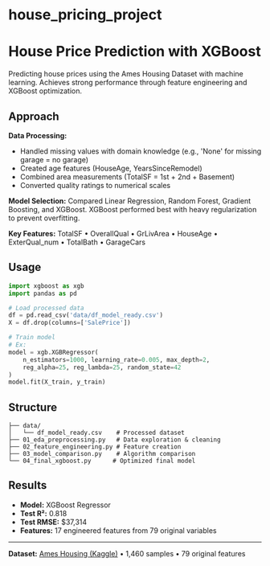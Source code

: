 # house_pricing_project

# House Price Prediction with XGBoost

Predicting house prices using the Ames Housing Dataset with machine learning. Achieves strong performance through feature engineering and XGBoost optimization.

## Approach

**Data Processing:**
- Handled missing values with domain knowledge (e.g., 'None' for missing garage = no garage)
- Created age features (HouseAge, YearsSinceRemodel)
- Combined area measurements (TotalSF = 1st + 2nd + Basement)
- Converted quality ratings to numerical scales

**Model Selection:**
Compared Linear Regression, Random Forest, Gradient Boosting, and XGBoost. XGBoost performed best with heavy regularization to prevent overfitting.

**Key Features:**
TotalSF • OverallQual • GrLivArea • HouseAge • ExterQual_num • TotalBath • GarageCars

## Usage

```python
import xgboost as xgb
import pandas as pd

# Load processed data
df = pd.read_csv('data/df_model_ready.csv')
X = df.drop(columns=['SalePrice'])

# Train model
# Ex: 
model = xgb.XGBRegressor(
    n_estimators=1000, learning_rate=0.005, max_depth=2,
    reg_alpha=25, reg_lambda=25, random_state=42
)
model.fit(X_train, y_train)
```

##  Structure
```
├── data/
│   └── df_model_ready.csv    # Processed dataset
├── 01_eda_preprocessing.py   # Data exploration & cleaning
├── 02_feature_engineering.py # Feature creation
├── 03_model_comparison.py    # Algorithm comparison
└── 04_final_xgboost.py      # Optimized final model
```

## Results
- **Model:** XGBoost Regressor
- **Test R²:** 0.818
- **Test RMSE:** $37,314
- **Features:** 17 engineered features from 79 original variables

---
**Dataset:** [Ames Housing (Kaggle)](https://www.kaggle.com/c/house-prices-advanced-regression-techniques) • 1,460 samples • 79 original features